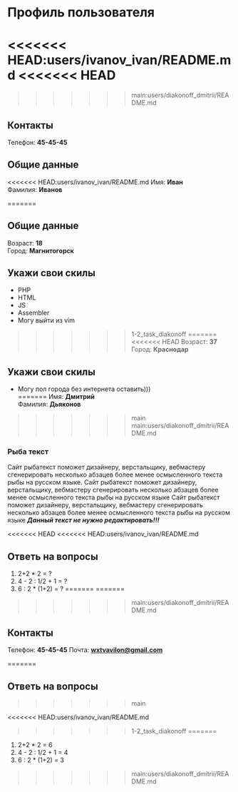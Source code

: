 # Профиль пользователя

<<<<<<< HEAD:users/ivanov_ivan/README.md
<<<<<<< HEAD
=======
>>>>>>> main:users/diakonoff_dmitrii/README.md
## Контакты

Телефон: **45-45-45**

## Общие данные

<<<<<<< HEAD:users/ivanov_ivan/README.md
Имя: **Иван**    
Фамилия: **Иванов**

=======
## Общие данные

Возраст: **18**      
Город: **Магнитогорск**       

## Укажи свои скилы

- PHP    
- HTML    
- JS    
- Assembler    
- Могу выйти из vim    
>>>>>>> 1-2_task_diakonoff
=======
<<<<<<< HEAD
Возраст: **37**      
Город: **Краснодар**       

## Укажи свои скилы

- Могу пол города без интернета оставить)))   
=======
Имя: **Дмитрий**    
Фамилия: **Дьяконов**

>>>>>>> main
>>>>>>> main:users/diakonoff_dmitrii/README.md

### Рыба текст
Сайт рыбатекст поможет дизайнеру, верстальщику, вебмастеру сгенерировать несколько абзацев более менее осмысленного текста рыбы на русском языке.
Сайт рыбатекст поможет дизайнеру, верстальщику, вебмастеру сгенерировать несколько абзацев более менее осмысленного текста рыбы на русском языке
Сайт рыбатекст поможет дизайнеру, верстальщику, вебмастеру сгенерировать несколько абзацев более менее осмысленного текста рыбы на русском языке
***Данный текст не нужно редактировать!!!***

<<<<<<< HEAD
<<<<<<< HEAD:users/ivanov_ivan/README.md
## Ответь на вопросы

1. 2+2 * 2 = ?
2. 4 - 2 : 1/2 + 1 = ?
3. 6 : 2 * (1+2) = ?
=======
=======
>>>>>>> main:users/diakonoff_dmitrii/README.md
## Контакты

Телефон: **45-45-45**
Почта: **wxtvavilon@gmail.com**

=======
## Ответь на вопросы
>>>>>>> main

<<<<<<< HEAD:users/ivanov_ivan/README.md
>>>>>>> 1-2_task_diakonoff
=======
1. 2+2 * 2 = 6
2. 4 - 2 : 1/2 + 1 = 4
3. 6 : 2 * (1+2) = 3
>>>>>>> main:users/diakonoff_dmitrii/README.md
